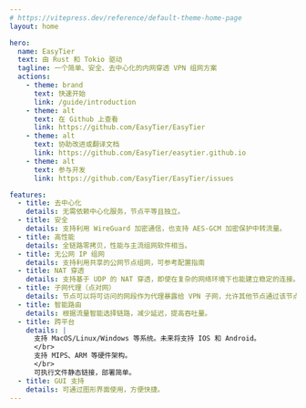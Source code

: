 ```yaml
---
# https://vitepress.dev/reference/default-theme-home-page
layout: home

hero:
  name: EasyTier
  text: 由 Rust 和 Tokio 驱动
  tagline: 一个简单、安全、去中心化的内网穿透 VPN 组网方案
  actions:
    - theme: brand
      text: 快速开始
      link: /guide/introduction
    - theme: alt
      text: 在 Github 上查看
      link: https://github.com/EasyTier/EasyTier
    - theme: alt
      text: 协助改进或翻译文档
      link: https://github.com/EasyTier/easytier.github.io
    - theme: alt
      text: 参与开发
      link: https://github.com/EasyTier/EasyTier/issues

features:
  - title: 去中心化
    details: 无需依赖中心化服务，节点平等且独立。
  - title: 安全
    details: 支持利用 WireGuard 加密通信，也支持 AES-GCM 加密保护中转流量。
  - title: 高性能
    details: 全链路零拷贝，性能与主流组网软件相当。
  - title: 无公网 IP 组网
    details: 支持利用共享的公网节点组网，可参考配置指南
  - title: NAT 穿透
    details: 支持基于 UDP 的 NAT 穿透，即使在复杂的网络环境下也能建立稳定的连接。
  - title: 子网代理（点对网）
    details: 节点可以将可访问的网段作为代理暴露给 VPN 子网，允许其他节点通过该节点访问这些子网。
  - title: 智能路由
    details: 根据流量智能选择链路，减少延迟，提高吞吐量。
  - title: 跨平台
    details: |
      支持 MacOS/Linux/Windows 等系统。未来将支持 IOS 和 Android。
      </br>
      支持 MIPS、ARM 等硬件架构。
      </br>
      可执行文件静态链接，部署简单。
  - title: GUI 支持
    details: 可通过图形界面使用，方便快捷。
---
```

